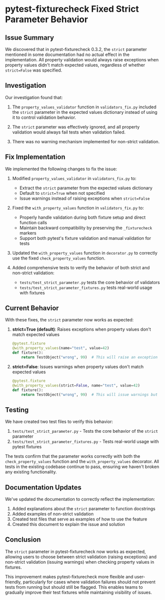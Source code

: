 # pytest-fixturecheck Fixed Strict Parameter Behavior

## Issue Summary

We discovered that in pytest-fixturecheck 0.3.2, the `strict` parameter mentioned in some documentation had no actual effect in the implementation. All property validation would always raise exceptions when property values didn't match expected values, regardless of whether `strict=False` was specified.

## Investigation

Our investigation found that:

1. The `property_values_validator` function in `validators_fix.py` included the `strict` parameter in the expected values dictionary instead of using it to control validation behavior.

2. The `strict` parameter was effectively ignored, and all property validation would always fail tests when validation failed.

3. There was no warning mechanism implemented for non-strict validation.

## Fix Implementation

We implemented the following changes to fix the issue:

1. Modified `property_values_validator` in `validators_fix.py` to:
   - Extract the `strict` parameter from the expected values dictionary
   - Default to `strict=True` when not specified
   - Issue warnings instead of raising exceptions when `strict=False`

2. Fixed the `with_property_values` function in `validators_fix.py` to:
   - Properly handle validation during both fixture setup and direct function calls
   - Maintain backward compatibility by preserving the `_fixturecheck` markers
   - Support both pytest's fixture validation and manual validation for tests

3. Updated the `with_property_values` function in `decorator.py` to correctly use the fixed `check_property_values` function.

4. Added comprehensive tests to verify the behavior of both strict and non-strict validation:
   - `tests/test_strict_parameter.py` tests the core behavior of validators
   - `tests/test_strict_parameter_fixtures.py` tests real-world usage with fixtures

## Current Behavior

With these fixes, the `strict` parameter now works as expected:

1. **strict=True (default)**: Raises exceptions when property values don't match expected values
   ```python
   @pytest.fixture
   @with_property_values(name="test", value=42)
   def fixture():
       return TestObject("wrong", 99)  # This will raise an exception
   ```

2. **strict=False**: Issues warnings when property values don't match expected values
   ```python
   @pytest.fixture
   @with_property_values(strict=False, name="test", value=42)
   def fixture():
       return TestObject("wrong", 99)  # This will issue warnings but not fail tests
   ```

## Testing

We have created two test files to verify this behavior:

1. `tests/test_strict_parameter.py` - Tests the core behavior of the `strict` parameter
2. `tests/test_strict_parameter_fixtures.py` - Tests real-world usage with pytest fixtures

The tests confirm that the parameter works correctly with both the `check_property_values` function and the `with_property_values` decorator. All tests in the existing codebase continue to pass, ensuring we haven't broken any existing functionality.

## Documentation Updates

We've updated the documentation to correctly reflect the implementation:

1. Added explanations about the `strict` parameter to function docstrings
2. Added examples of non-strict validation
3. Created test files that serve as examples of how to use the feature
4. Created this document to explain the issue and solution

## Conclusion

The `strict` parameter in pytest-fixturecheck now works as expected, allowing users to choose between strict validation (raising exceptions) and non-strict validation (issuing warnings) when checking property values in fixtures.

This improvement makes pytest-fixturecheck more flexible and user-friendly, particularly for cases where validation failures should not prevent tests from running but should still be flagged. This enables teams to gradually improve their test fixtures while maintaining visibility of issues.